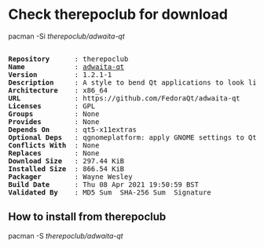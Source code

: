 # Check therepoclub for download

pacman -Si *therepoclub/adwaita-qt*

<div class="highlight"><pre class="highlight"><text>
<b>Repository</b>      : therepoclub
<b>Name</b>            : <a href="../../x86_64/adwaita-qt-1.2.1-1-x86_64.pkg.tar.zst">adwaita-qt</a>
<b>Version</b>         : 1.2.1-1
<b>Description</b>     : A style to bend Qt applications to look like they belong into GNOME Shell
<b>Architecture</b>    : x86_64
<b>URL</b>             : https://github.com/FedoraQt/adwaita-qt
<b>Licenses</b>        : GPL
<b>Groups</b>          : None
<b>Provides</b>        : None
<b>Depends On</b>      : qt5-x11extras
<b>Optional Deps</b>   : qgnomeplatform: apply GNOME settings to Qt apps
<b>Conflicts With</b>  : None
<b>Replaces</b>        : None
<b>Download Size</b>   : 297.44 KiB
<b>Installed Size</b>  : 866.54 KiB
<b>Packager</b>        : Wayne Wesley <wayne6324@gmail.com>
<b>Build Date</b>      : Thu 08 Apr 2021 19:50:59 BST
<b>Validated By</b>    : MD5 Sum  SHA-256 Sum  Signature
</text></pre></div>

## How to install from therepoclub

pacman -S *therepoclub/adwaita-qt*
